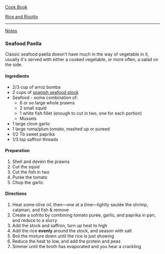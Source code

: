 [Cook Book](https://github.com/vmsmith/CookBook/blob/master/README.md)  

[Rice and Risotto](https://github.com/vmsmith/CookBook/blob/master/rice_risotto.md)

-----  

[Notes](https://github.com/vmsmith/CookBook/blob/master/notes.md)  

### Seafood Paella  

Classic seafood paella doesn't have much in the way of vegetable in it, usually it's served with either a cooked vegetable, or more often, a salad on the side.  

#### Ingredients  
* 2/3 cup of arroz bomba   
* 2 cups of [spanish seafood stock](https://github.com/vmsmith/CookBook/blob/master/stock_fish_spanish.md)    
* Seafood - some combination of:
  * 6 or so large whole prawns  
  * 2 small squid  
  * 1 white fish fillet (enough to cut in two, one for each portion)    
  * Mussels  
* 1 large clove garlic  
* 1 large roma/plum tomato, mashed up or pureed  
* 1/2 Tb sweet paprika  
* 1/3 tsp saffron threads  

#### Preparation  

1. Shell and devein the prawns  
2. Cut the squid  
3. Cut the fish in two    
4. Purée the tomato  
5. Chop the garlic 


#### Directions  

1. Heat some olive oil, then—one at a time—lightly sautée the shrimp, calamari, and fish & remove  
2. Create a sofrito by combining tomato purée, garlic, and paprika in pan, and reduce to a slurry  
3. Add the stock and saffron, turn up heat to high  
4. Add the rice **evenly** around the stock, and season with salt  
5. Boil the mixture down until the rice is just showing  
6. Reduce the heat to low, and add the protein and peas  
7. Simmer until the broth has evaporated and you hear a crackling 


